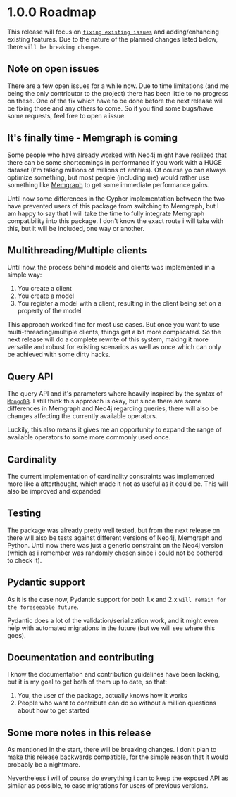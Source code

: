 # 1.0.0 Roadmap

This release will focus on [`fixing existing issues`](https://github.com/groc-prog/pyneo4j-ogm/issues) and adding/enhancing existing features. Due to the nature of the planned changes listed below, there `will be breaking changes`.

## Note on open issues

There are a few open issues for a while now. Due to time limitations (and me being the only contributor to the project) there has been little to no progress on these. One of the fix which have to be done before the next release will be fixing those and any others to come. So if you find some bugs/have some requests, feel free to open a issue.

## It's finally time - Memgraph is coming

Some people who have already worked with Neo4j might have realized that there can be some shortcomings in performance if you work with a HUGE dataset (I'm talking millions of millions of entities). Of course yo can always optimize something, but most people (including me) would rather use something like [Memgraph](https://memgraph.com/) to get some immediate performance gains.

Until now some differences in the Cypher implementation between the two have prevented users of this package from switching to Memgraph, but I am happy to say that I will take the time to fully integrate Memgraph compatibility into this package. I don't know the exact route i will take with this, but it will be included, one way or another.

## Multithreading/Multiple clients

Until now, the process behind models and clients was implemented in a simple way:

1. You create a client
2. You create a model
3. You register a model with a client, resulting in the client being set on a property of the model

This approach worked fine for most use cases. But once you want to use multi-threading/multiple clients, things get a bit more complicated. So the next release will do a complete rewrite of this system, making it more versatile and robust for existing scenarios as well as once which can only be achieved with some dirty hacks.

## Query API

The query API and it's parameters where heavily inspired by the syntax of [`MongoDB`](https://www.mongodb.com/docs/manual/tutorial/query-documents/). I still think this approach is okay, but since there are some differences in Memgraph and Neo4j regarding queries, there will also be changes affecting the currently available operators.

Luckily, this also means it gives me an opportunity to expand the range of available operators to some more commonly used once.

## Cardinality

The current implementation of cardinality constraints was implemented more like a afterthought, which made it not as useful as it could be. This will also be improved and expanded

## Testing

The package was already pretty well tested, but from the next release on there will also be tests against different versions of Neo4j, Memgraph and Python. Until now there was just a generic constraint on the Neo4j version (which as i remember was randomly chosen since i could not be bothered to check it).

## Pydantic support

As it is the case now, Pydantic support for both 1.x and 2.x `will remain for the foreseeable future`.

Pydantic does a lot of the validation/serialization work, and it might even help with automated migrations in the future (but we will see where this goes).

## Documentation and contributing

I know the documentation and contribution guidelines have been lacking, but it is my goal to get both of them up to date, so that:

1. You, the user of the package, actually knows how it works
2. People who want to contribute can do so without a million questions about how to get started

## Some more notes in this release

As mentioned in the start, there will be breaking changes. I don't plan to make this release backwards compatible, for the simple reason that it would probably be a nightmare.

Nevertheless i will of course do everything i can to keep the exposed API as similar as possible, to ease migrations for users of previous versions.

